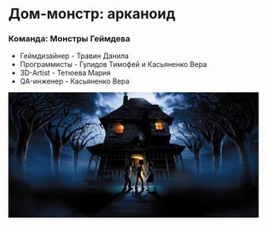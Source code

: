 # Дом-монстр: арканоид
### Команда: Монстры Геймдева

- Геймдизайнер - Травин Данила
- Программисты - Гулидов Тимофей и Касьяненко Вера
- 3D-Artist - Тетюева Мария
- QA-инженер - Касьяненко Вера

<img src="docs/img.jpg" alt="Monster House">